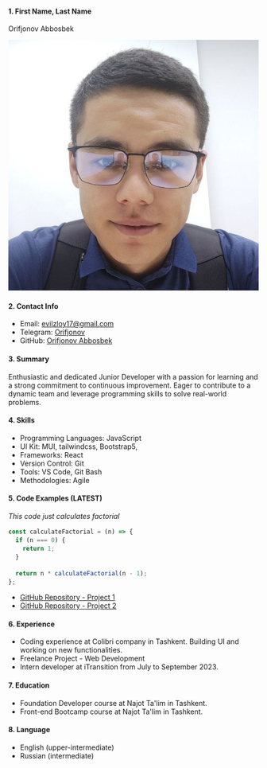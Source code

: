 #### **1. First Name, Last Name**

Orifjonov Abbosbek

![Photo](./photo.jpg)

#### **2. Contact Info**

- Email: evilzloy17@gmail.com
- Telegram: [Orifjonov](https://www.linkedin.com/in/johndoe/)
- GitHub: [Orifjonov Abbosbek](https://github.com/orifjonov-abbosbek)

#### **3. Summary**

Enthusiastic and dedicated Junior Developer with a passion for learning and a strong commitment to continuous improvement. Eager to contribute to a dynamic team and leverage programming skills to solve real-world problems.

#### **4. Skills**

- Programming Languages: JavaScript
- UI Kit: MUI, tailwindcss, Bootstrap5,
- Frameworks: React
- Version Control: Git
- Tools: VS Code, Git Bash
- Methodologies: Agile

#### **5. Code Examples (LATEST)**

_This code just calculates factorial_

```javascript
const calculateFactorial = (n) => {
  if (n === 0) {
    return 1;
  }

  return n * calculateFactorial(n - 1);
};
```

- [GitHub Repository - Project 1](https://github.com/orifjonov-abbosbek/ex-6.git)
- [GitHub Repository - Project 2](https://github.com/orifjonov-abbosbek/mod-me.git)

#### **6. Experience**

- Coding experience at Colibri company in Tashkent. Building UI and working on new functionalities.
- Freelance Project - Web Development
- Intern developer at iTransition from July to September 2023.

#### **7. Education**

- Foundation Developer course at Najot Ta'lim in Tashkent.
- Front-end Bootcamp course at Najot Ta'lim in Tashkent.

#### **8. Language**

- English (upper-intermediate)
- Russian (intermediate)

